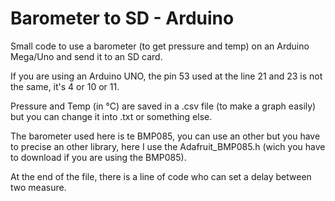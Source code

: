 # Barometer to SD - Arduino
Small code to use a barometer (to get pressure and temp) on an Arduino Mega/Uno and send it to an SD card.

If you are using an Arduino UNO, the pin 53 used at the line 21 and 23 is not the same, it's 4 or 10 or 11.

Pressure and Temp (in °C) are saved in a .csv file (to make a graph easily) but you can change it into .txt or something else.

The barometer used here is te BMP085, you can use an other but you have to precise an other library, here I use the Adafruit_BMP085.h (wich you have to download if you are using the BMP085).

At the end of the file, there is a line of code who can set a delay between two measure.
